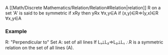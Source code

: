 A [[Math/Discrete Mathematics/Relation/Relation#Relation|relation]] R on a set 'A' is said to be symmetric if xRy then yRx ∀x,y∈A
if (x,y)∈R⇒(y,x)∈R ∀x,y∈A

### Example
R: "Perpendicular to"
Set A: set of all lines
If L₁⟂L₂⇒L₂⟂L₁
∴R is a symmetric relation on the set of all lines (A).